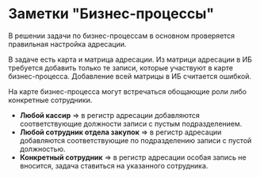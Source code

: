 # Заметки "Бизнес-процессы"

В решении задачи по бизнес-процессам в основном проверяется правильная настройка адресации.

В задаче есть карта и матрица адресации. Из матрици адресации в ИБ требуется добавить только те записи, которые участвуют в карте бизнес-процесса. Добавление всей матрицы в ИБ считается ошибкой.

На карте бизнес-процесса могут встречаться обощающие роли либо конкретные сотрудники.
- **Любой кассир** => в регистр адресации добавляются соответствующие должности записи с пустым подразделением.
- **Любой сотрудник отдела закупок** => в регистр адресации добавляются соответствующие по подразделению записи с пустой должностью.
- **Конкретный сотрудник** => в регистр адресации особая запись не вносится, задача ставиться на указанного сотрудника.
